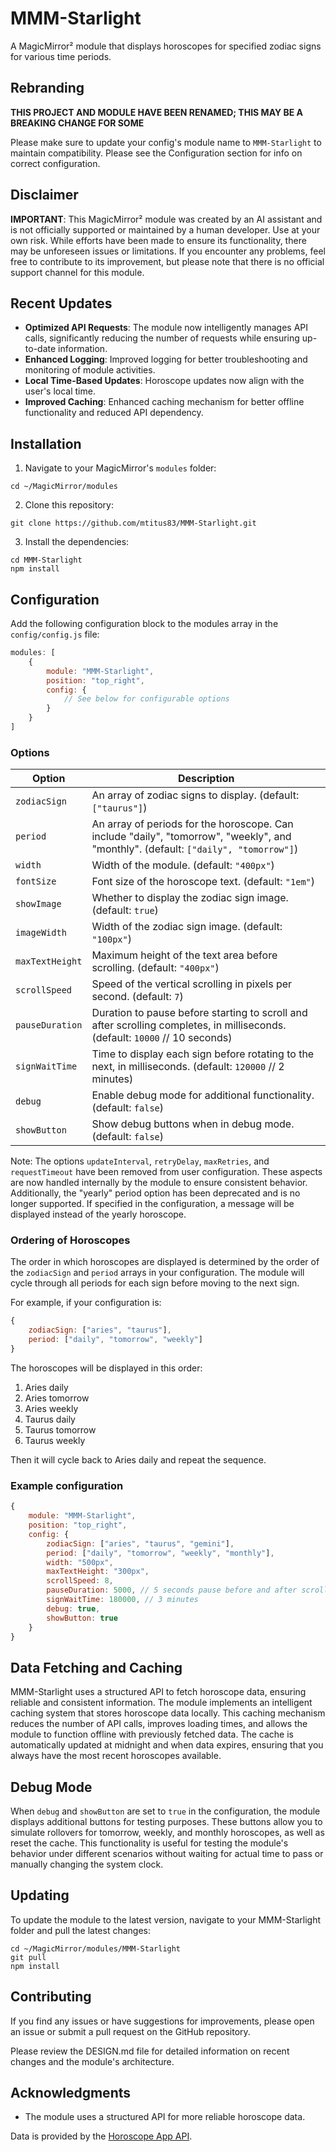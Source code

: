# MMM-Starlight

A MagicMirror² module that displays horoscopes for specified zodiac signs for various time periods.

## Rebranding

**THIS PROJECT AND MODULE HAVE BEEN RENAMED; THIS MAY BE A BREAKING CHANGE FOR SOME** 

Please make sure to update your config's module name to `MMM-Starlight` to maintain compatibility. Please see the Configuration section for info on correct configuration.

## Disclaimer

**IMPORTANT**: This MagicMirror² module was created by an AI assistant and is not officially supported or maintained by a human developer. Use at your own risk. While efforts have been made to ensure its functionality, there may be unforeseen issues or limitations. If you encounter any problems, feel free to contribute to its improvement, but please note that there is no official support channel for this module.

## Recent Updates

- **Optimized API Requests**: The module now intelligently manages API calls, significantly reducing the number of requests while ensuring up-to-date information.
- **Enhanced Logging**: Improved logging for better troubleshooting and monitoring of module activities.
- **Local Time-Based Updates**: Horoscope updates now align with the user's local time.
- **Improved Caching**: Enhanced caching mechanism for better offline functionality and reduced API dependency.

## Installation

1. Navigate to your MagicMirror's `modules` folder:
```
cd ~/MagicMirror/modules
```
2. Clone this repository:
```
git clone https://github.com/mtitus83/MMM-Starlight.git
```
3. Install the dependencies:
```
cd MMM-Starlight
npm install
```

## Configuration

Add the following configuration block to the modules array in the `config/config.js` file:

```javascript
modules: [
    {
        module: "MMM-Starlight",
        position: "top_right",
        config: {
            // See below for configurable options
        }
    }
]
```

### Options

| Option           | Description                                                                                     |
|------------------|-------------------------------------------------------------------------------------------------|
| `zodiacSign`     | An array of zodiac signs to display. (default: `["taurus"]`)                                    |
| `period`         | An array of periods for the horoscope. Can include "daily", "tomorrow", "weekly", and "monthly". (default: `["daily", "tomorrow"]`) |
| `width`          | Width of the module. (default: `"400px"`)                                                       |
| `fontSize`       | Font size of the horoscope text. (default: `"1em"`)                                             |
| `showImage`      | Whether to display the zodiac sign image. (default: `true`)                                     |
| `imageWidth`     | Width of the zodiac sign image. (default: `"100px"`)                                            |
| `maxTextHeight`  | Maximum height of the text area before scrolling. (default: `"400px"`)                          |
| `scrollSpeed`    | Speed of the vertical scrolling in pixels per second. (default: `7`)                            |
| `pauseDuration`  | Duration to pause before starting to scroll and after scrolling completes, in milliseconds. (default: `10000` // 10 seconds) |
| `signWaitTime`   | Time to display each sign before rotating to the next, in milliseconds. (default: `120000` // 2 minutes) |
| `debug`          | Enable debug mode for additional functionality. (default: `false`)                              |
| `showButton`     | Show debug buttons when in debug mode. (default: `false`)                                       |

Note: The options `updateInterval`, `retryDelay`, `maxRetries`, and `requestTimeout` have been removed from user configuration. These aspects are now handled internally by the module to ensure consistent behavior. Additionally, the "yearly" period option has been deprecated and is no longer supported. If specified in the configuration, a message will be displayed instead of the yearly horoscope.

### Ordering of Horoscopes

The order in which horoscopes are displayed is determined by the order of the `zodiacSign` and `period` arrays in your configuration. The module will cycle through all periods for each sign before moving to the next sign. 

For example, if your configuration is:

```javascript
{
    zodiacSign: ["aries", "taurus"],
    period: ["daily", "tomorrow", "weekly"]
}
```

The horoscopes will be displayed in this order:

1. Aries daily
2. Aries tomorrow
3. Aries weekly
4. Taurus daily
5. Taurus tomorrow
6. Taurus weekly

Then it will cycle back to Aries daily and repeat the sequence.

### Example configuration

```javascript
{
    module: "MMM-Starlight",
    position: "top_right",
    config: {
        zodiacSign: ["aries", "taurus", "gemini"],
        period: ["daily", "tomorrow", "weekly", "monthly"],
        width: "500px",
        maxTextHeight: "300px",
        scrollSpeed: 8,
        pauseDuration: 5000, // 5 seconds pause before and after scrolling
        signWaitTime: 180000, // 3 minutes
        debug: true,
        showButton: true
    }
}
```

## Data Fetching and Caching

MMM-Starlight uses a structured API to fetch horoscope data, ensuring reliable and consistent information. The module implements an intelligent caching system that stores horoscope data locally. This caching mechanism reduces the number of API calls, improves loading times, and allows the module to function offline with previously fetched data. The cache is automatically updated at midnight and when data expires, ensuring that you always have the most recent horoscopes available.

## Debug Mode

When `debug` and `showButton` are set to `true` in the configuration, the module displays additional buttons for testing purposes. These buttons allow you to simulate rollovers for tomorrow, weekly, and monthly horoscopes, as well as reset the cache. This functionality is useful for testing the module's behavior under different scenarios without waiting for actual time to pass or manually changing the system clock.

## Updating

To update the module to the latest version, navigate to your MMM-Starlight folder and pull the latest changes:

```
cd ~/MagicMirror/modules/MMM-Starlight
git pull
npm install
```

## Contributing

If you find any issues or have suggestions for improvements, please open an issue or submit a pull request on the GitHub repository.

Please review the DESIGN.md file for detailed information on recent changes and the module's architecture.

## Acknowledgments

- The module uses a structured API for more reliable horoscope data.

Data is provided by the [Horoscope App API](https://horoscope-app-api.vercel.app/).

